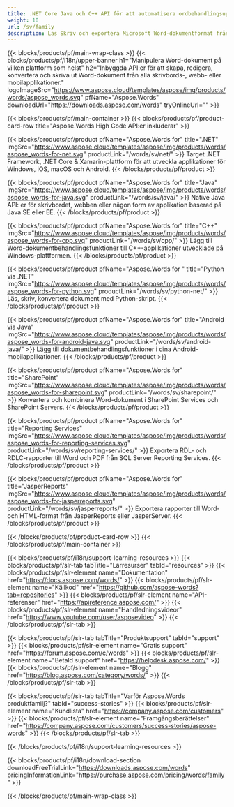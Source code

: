```yaml
---
title: .NET Core Java och C++ API för att automatisera ordbehandlingsuppgifter 
weight: 10
url: /sv/family
description: Läs Skriv och exportera Microsoft Word-dokumentformat från .NET Java C++ Android och SharePoint med hjälp av relevant bibliotek. Exportera filer i SSRS och JasperReports
---
```


{{< blocks/products/pf/main-wrap-class >}}
{{< blocks/products/pf/i18n/upper-banner h1="Manipulera Word-dokument på vilken plattform som helst" h2="Inbyggda API:er för att skapa, redigera, konvertera och skriva ut Word-dokument från alla skrivbords-, webb- eller mobilapplikationer." logoImageSrc="https://www.aspose.cloud/templates/aspose/img/products/words/aspose_words.svg" pfName="Aspose.Words" downloadUrl="https://downloads.aspose.com/words" tryOnlineUrl="" >}}

{{< blocks/products/pf/main-container >}}
{{< blocks/products/pf/product-card-row title="Aspose.Words High Code API:er inkluderar" >}}

{{< blocks/products/pf/product pfName="Aspose.Words for" title=".NET" imgSrc="https://www.aspose.cloud/templates/aspose/img/products/words/aspose_words-for-net.svg" productLink="/words/sv/net/" >}}
Target .NET Framework, .NET Core & Xamarin-plattform för att utveckla applikationer för Windows, iOS, macOS och Android.
{{< /blocks/products/pf/product >}}

{{< blocks/products/pf/product pfName="Aspose.Words for" title="Java" imgSrc="https://www.aspose.cloud/templates/aspose/img/products/words/aspose_words-for-java.svg" productLink="/words/sv/java/" >}}
Native Java API: er för skrivbordet, webben eller någon form av applikation baserad på Java SE eller EE.
{{< /blocks/products/pf/product >}}

{{< blocks/products/pf/product pfName="Aspose.Words for" title="C++" imgSrc="https://www.aspose.cloud/templates/aspose/img/products/words/aspose_words-for-cpp.svg" productLink="/words/sv/cpp/" >}}
Lägg till Word-dokumentbehandlingsfunktioner till C++-applikationer utvecklade på Windows-plattformen.
{{< /blocks/products/pf/product >}}

{{< blocks/products/pf/product pfName="Aspose.Words for " title="Python via .NET" imgSrc="https://www.aspose.cloud/templates/aspose/img/products/words/aspose_words-for-python.svg" productLink="/words/sv/python-net/" >}}
Läs, skriv, konvertera dokument med Python-skript.
{{< /blocks/products/pf/product >}}


{{< blocks/products/pf/product pfName="Aspose.Words for" title="Android via Java" imgSrc="https://www.aspose.cloud/templates/aspose/img/products/words/aspose_words-for-android-java.svg" productLink="/words/sv/android-java/" >}}
Lägg till dokumentbehandlingsfunktioner i dina Android-mobilapplikationer.
{{< /blocks/products/pf/product >}}

{{< blocks/products/pf/product pfName="Aspose.Words for" title="SharePoint" imgSrc="https://www.aspose.cloud/templates/aspose/img/products/words/aspose_words-for-sharepoint.svg" productLink="/words/sv/sharepoint/" >}}
Konvertera och kombinera Word-dokument i SharePoint Services och SharePoint Servers.
{{< /blocks/products/pf/product >}}

{{< blocks/products/pf/product pfName="Aspose.Words for" title="Reporting Services" imgSrc="https://www.aspose.cloud/templates/aspose/img/products/words/aspose_words-for-reporting-services.svg" productLink="/words/sv/reporting-services/" >}}
Exportera RDL- och RDLC-rapporter till Word och PDF från SQL Server Reporting Services.
{{< /blocks/products/pf/product >}}

{{< blocks/products/pf/product pfName="Aspose.Words for" title="JasperReports" imgSrc="https://www.aspose.cloud/templates/aspose/img/products/words/aspose_words-for-jasperreports.svg" productLink="/words/sv/jasperreports/" >}}
Exportera rapporter till Word- och HTML-format från JasperReports eller JasperServer.
{{< /blocks/products/pf/product >}}

{{< /blocks/products/pf/product-card-row >}}
{{< /blocks/products/pf/main-container >}}

{{< blocks/products/pf/i18n/support-learning-resources >}}
{{< blocks/products/pf/slr-tab tabTitle="Lärresurser" tabId="resources" >}}
{{< blocks/products/pf/slr-element name="Dokumentation" href="https://docs.aspose.com/words/" >}}
{{< blocks/products/pf/slr-element name="Källkod" href="https://github.com/aspose-words?tab=repositories" >}}
{{< blocks/products/pf/slr-element name="API-referenser" href="https://apireference.aspose.com/" >}}
{{< blocks/products/pf/slr-element name="Handledningsvideor" href="https://www.youtube.com/user/asposevideo" >}}
{{< /blocks/products/pf/slr-tab >}}

{{< blocks/products/pf/slr-tab tabTitle="Produktsupport" tabId="support" >}}
{{< blocks/products/pf/slr-element name="Gratis support" href="https://forum.aspose.com/c/words" >}}
{{< blocks/products/pf/slr-element name="Betald support" href="https://helpdesk.aspose.com/" >}}
{{< blocks/products/pf/slr-element name="Blogg" href="https://blog.aspose.com/category/words/" >}}
{{< /blocks/products/pf/slr-tab >}}

{{< blocks/products/pf/slr-tab tabTitle="Varför Aspose.Words produktfamilj?" tabId="success-stories" >}}
{{< blocks/products/pf/slr-element name="Kundlista" href="https://company.aspose.com/customers" >}}
{{< blocks/products/pf/slr-element name="Framgångsberättelser" href="https://company.aspose.com/customers/success-stories/aspose-words" >}}
{{< /blocks/products/pf/slr-tab >}}

{{< /blocks/products/pf/i18n/support-learning-resources >}}

{{< blocks/products/pf/i18n/download-section downloadFreeTrialLink="https://downloads.aspose.com/words" pricingInformationLink="https://purchase.aspose.com/pricing/words/family" >}}

{{< /blocks/products/pf/main-wrap-class >}}